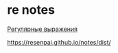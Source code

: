 # re notes

[Регулярные выражения](readme/Regular_Expressions.md)

https://resenpai.github.io/notes/dist/



